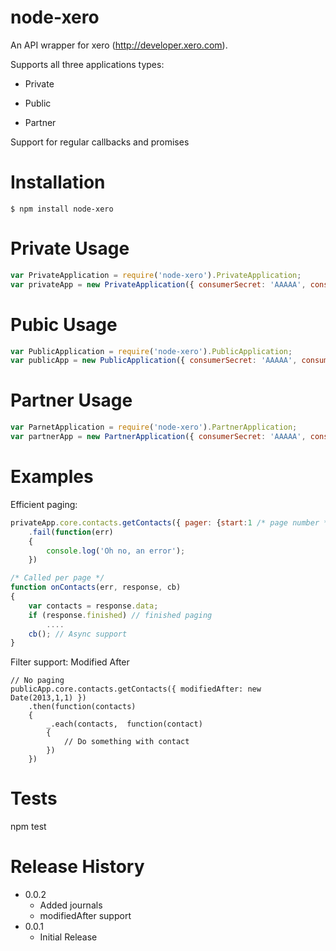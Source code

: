 node-xero
===========
An API wrapper for xero (http://developer.xero.com).

Supports all three applications types:

* Private

* Public

* Partner

Support for regular callbacks and promises

Installation
============

    $ npm install node-xero


Private Usage
=============
```javascript
var PrivateApplication = require('node-xero').PrivateApplication;
var privateApp = new PrivateApplication({ consumerSecret: 'AAAAA', consumerKey: 'BBBBBB', privateKeyPath: './cert/privatekey.pem'});
```


Pubic Usage
=============
```javascript
var PublicApplication = require('node-xero').PublicApplication;
var publicApp = new PublicApplication({ consumerSecret: 'AAAAA', consumerKey: 'BBBBBB'});
```

Partner Usage
=============
```javascript
var ParnetApplication = require('node-xero').PartnerApplication;
var partnerApp = new PartnerApplication({ consumerSecret: 'AAAAA', consumerKey: 'BBBBBB', privateKeyPath: './cert/privatekey.pem', sslCertPath: './cert/ssl.crt'});
```

Examples
========
Efficient paging:

```javascript
privateApp.core.contacts.getContacts({ pager: {start:1 /* page number */, callback:onContacts}})
    .fail(function(err)
    {
        console.log('Oh no, an error');
    })

/* Called per page */
function onContacts(err, response, cb)
{
    var contacts = response.data;
    if (response.finished) // finished paging
        ....
    cb(); // Async support
}

```

Filter support: Modified After
```
// No paging
publicApp.core.contacts.getContacts({ modifiedAfter: new Date(2013,1,1) })
    .then(function(contacts)
    {
        _.each(contacts,  function(contact)
        {
            // Do something with contact
        })
    })

```


Tests
==========

npm test


Release History
==============

* 0.0.2
    - Added journals
    - modifiedAfter support
* 0.0.1
    - Initial Release